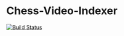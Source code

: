 # Chess-Video-Indexer
[![Build Status](http://89.100.10.68:8080/buildStatus/icon?job=Chess-Video-Indexer%2Fmain)](http://89.100.10.68:8080/job/Chess-Video-Indexer/job/main/)
